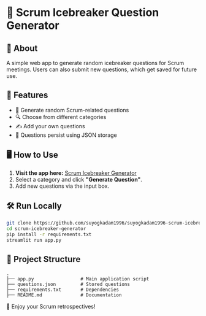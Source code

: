 
# 🎲 Scrum Icebreaker Question Generator

## 📌 About
A simple web app to generate random icebreaker questions for Scrum meetings. Users can also submit new questions, which get saved for future use.

## 🚀 Features
- 🎯 Generate random Scrum-related questions
- 🔍 Choose from different categories
- ✍️ Add your own questions
- 📂 Questions persist using JSON storage

## 🖥️ How to Use
1. **Visit the app here:** [Scrum Icebreaker Generator](https://share.streamlit.io/suyogkadam1996/scrum-icebreaker-generator)
2. Select a category and click **"Generate Question"**.
3. Add new questions via the input box.

## 🛠️ Run Locally
```bash
git clone https://github.com/suyogkadam1996/suyogkadam1996-scrum-icebreaker-generator.git
cd scrum-icebreaker-generator
pip install -r requirements.txt
streamlit run app.py
```

## 📂 Project Structure
```
.
├── app.py                 # Main application script
├── questions.json         # Stored questions
├── requirements.txt       # Dependencies
├── README.md              # Documentation
```

🚀 Enjoy your Scrum retrospectives!

